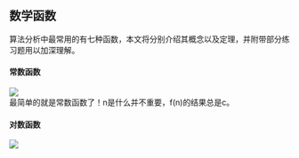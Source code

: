 ## 数学函数
算法分析中最常用的有七种函数，本文将分别介绍其概念以及定理，并附带部分练习题用以加深理解。

#### 常数函数
<img src="http://latex.codecogs.com/gif.latex?\\f(n) = c"></img>  
最简单的就是常数函数了！n是什么并不重要，f(n)的结果总是c。

#### 对数函数
<img src="http://latex.codecogs.com/gif.latex?\\f(n) = log_{b}n \quad\quad\quad b \geq 0 \&\& b \neq 1"></img>  
